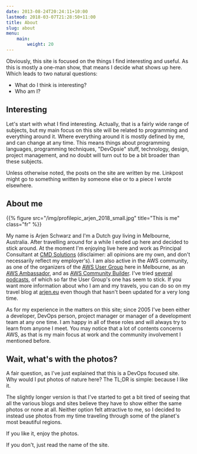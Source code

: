 ```yaml
---
date: 2013-08-24T20:24:11+10:00
lastmod: 2018-03-07T21:28:50+11:00
title: About
slug: about
menu:
    main:
        weight: 20
---
```


Obviously, this site is focused on the things I find interesting and useful. As this is mostly a one-man show, that means I decide what shows up here. Which leads to two natural questions:

* What do I think is interesting?
* Who am I?

## Interesting

Let's start with what I find interesting. Actually, that is a fairly wide range of subjects, but my main focus on this site will be related to programming and everything around it. Where everything around it is mostly defined by me, and can change at any time. This means things about programming languages, programming techniques, "DevOpsie" stuff, technology, design, project management, and no doubt will turn out to be a bit broader than these subjects.

Unless otherwise noted, the posts on the site are written by me. Linkpost might go to something written by someone else or to a piece I wrote elsewhere.

## About me

{{% figure src="/img/profilepic_arjen_2018_small.jpg" title="This is me" class="fr" %}}

My name is Arjen Schwarz and I'm a Dutch guy living in Melbourne, Australia. After travelling around for a while I ended up here and decided to stick around. At the moment I'm enjoying live here and work as Principal Consultant at [CMD Solutions](https://cmdsolutions.com.au) (disclaimer: all opinions are my own, and don't necessarily reflect my employer's). I am also active in the AWS community, as one of the organizers of the [AWS User Group](https://melb.awsug.org.au) here in Melbourne, as an [AWS Ambassador](https://aws.amazon.com/partners/ambassadors/ambassador-apac/), and as [AWS Community Builder](https://aws.amazon.com/developer/community/community-builders/community-builders-directory). I've tried [several podcasts](/podcasts), of which so far the User Group's one has seem to stick. If you want more information about who I am and my travels, you can do so on my travel blog at [arjen.eu](https://www.arjen.eu) even though that hasn't been updated for a very long time.

As for my experience in the matters on this site; since 2005 I've been either a developer, DevOps person, project manager or manager of a development team at any one time. I am happy in all of these roles and will always try to learn from anyone I meet.
You may notice that a lot of contents concerns AWS, as that is my main focus at work and the community involvement I mentioned before.
## Wait, what's with the photos?

A fair question, as I've just explained that this is a DevOps focused site. Why would I put photos of nature here? The TL;DR is simple: because I like it.

The slightly longer version is that I've started to get a bit tired of seeing that all the various blogs and sites believe they have to show either the same photos or none at all. Neither option felt attractive to me, so I decided to instead use photos from my time traveling through some of the planet's most beautiful regions.

If you like it, enjoy the photos.

If you don't, just read the name of the site.
